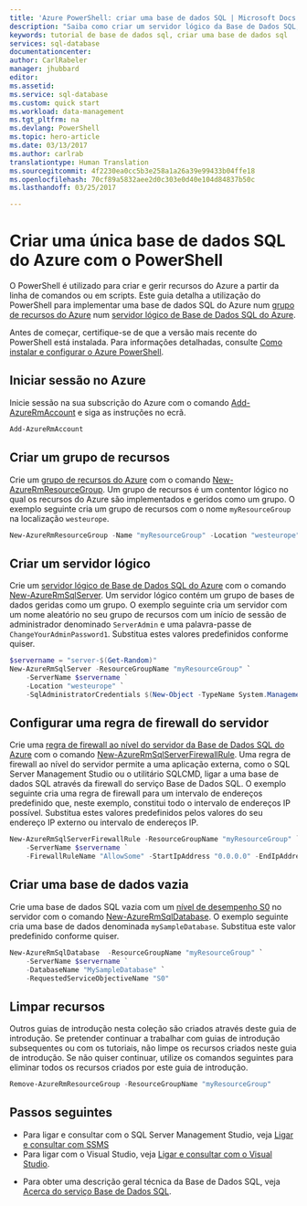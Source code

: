 ```yaml
---
title: 'Azure PowerShell: criar uma base de dados SQL | Microsoft Docs'
description: "Saiba como criar um servidor lógico da Base de Dados SQL, regras de firewall ao nível do servidor e bases de dados no portal do Azure."
keywords: tutorial de base de dados sql, criar uma base de dados sql
services: sql-database
documentationcenter: 
author: CarlRabeler
manager: jhubbard
editor: 
ms.assetid: 
ms.service: sql-database
ms.custom: quick start
ms.workload: data-management
ms.tgt_pltfrm: na
ms.devlang: PowerShell
ms.topic: hero-article
ms.date: 03/13/2017
ms.author: carlrab
translationtype: Human Translation
ms.sourcegitcommit: 4f2230ea0cc5b3e258a1a26a39e99433b04ffe18
ms.openlocfilehash: 70cf89a5832aee2d0c303e0d40e104d84837b50c
ms.lasthandoff: 03/25/2017

---
```


# <a name="create-a-single-azure-sql-database-using-powershell"></a>Criar uma única base de dados SQL do Azure com o PowerShell

O PowerShell é utilizado para criar e gerir recursos do Azure a partir da linha de comandos ou em scripts. Este guia detalha a utilização do PowerShell para implementar uma base de dados SQL do Azure num [grupo de recursos do Azure](../azure-resource-manager/resource-group-overview.md) num [servidor lógico de Base de Dados SQL do Azure](sql-database-features.md).

Antes de começar, certifique-se de que a versão mais recente do PowerShell está instalada. Para informações detalhadas, consulte [Como instalar e configurar o Azure PowerShell](/powershell/azureps-cmdlets-docs). 

## <a name="log-in-to-azure"></a>Iniciar sessão no Azure

Inicie sessão na sua subscrição do Azure com o comando [Add-AzureRmAccount](https://docs.microsoft.com/powershell/resourcemanager/azurerm.profile/v2.5.0/add-azurermaccount) e siga as instruções no ecrã.

```powershell
Add-AzureRmAccount
```

## <a name="create-a-resource-group"></a>Criar um grupo de recursos

Crie um [grupo de recursos do Azure](../azure-resource-manager/resource-group-overview.md) com o comando [New-AzureRmResourceGroup](https://docs.microsoft.com/powershell/resourcemanager/azurerm.resources/v3.5.0/new-azurermresourcegroup). Um grupo de recursos é um contentor lógico no qual os recursos do Azure são implementados e geridos como um grupo. O exemplo seguinte cria um grupo de recursos com o nome `myResourceGroup` na localização `westeurope`.

```powershell
New-AzureRmResourceGroup -Name "myResourceGroup" -Location "westeurope"
```
## <a name="create-a-logical-server"></a>Criar um servidor lógico

Crie um [servidor lógico de Base de Dados SQL do Azure](sql-database-features.md) com o comando [New-AzureRmSqlServer](https://docs.microsoft.com/powershell/resourcemanager/azurerm.sql/v2.5.0/new-azurermsqlserver). Um servidor lógico contém um grupo de bases de dados geridas como um grupo. O exemplo seguinte cria um servidor com um nome aleatório no seu grupo de recursos com um início de sessão de administrador denominado `ServerAdmin` e uma palavra-passe de `ChangeYourAdminPassword1`. Substitua estes valores predefinidos conforme quiser.

```powershell
$servername = "server-$(Get-Random)"
New-AzureRmSqlServer -ResourceGroupName "myResourceGroup" `
    -ServerName $servername `
    -Location "westeurope" `
    -SqlAdministratorCredentials $(New-Object -TypeName System.Management.Automation.PSCredential -ArgumentList "ServerAdmin", $(ConvertTo-SecureString -String "ChangeYourAdminPassword1" -AsPlainText -Force))
```

## <a name="configure-a-server-firewall-rule"></a>Configurar uma regra de firewall do servidor

Crie uma [regra de firewall ao nível do servidor da Base de Dados SQL do Azure](sql-database-firewall-configure.md) com o comando [New-AzureRmSqlServerFirewallRule](https://docs.microsoft.com/powershell/resourcemanager/azurerm.sql/v2.5.0/new-azurermsqlserverfirewallrule). Uma regra de firewall ao nível do servidor permite a uma aplicação externa, como o SQL Server Management Studio ou o utilitário SQLCMD, ligar a uma base de dados SQL através da firewall do serviço Base de Dados SQL. O exemplo seguinte cria uma regra de firewall para um intervalo de endereços predefinido que, neste exemplo, constitui todo o intervalo de endereços IP possível. Substitua estes valores predefinidos pelos valores do seu endereço IP externo ou intervalo de endereços IP. 

```powershell
New-AzureRmSqlServerFirewallRule -ResourceGroupName "myResourceGroup" `
    -ServerName $servername `
    -FirewallRuleName "AllowSome" -StartIpAddress "0.0.0.0" -EndIpAddress "255.255.255.255"
```

## <a name="create-a-blank-database"></a>Criar uma base de dados vazia

Crie uma base de dados SQL vazia com um [nível de desempenho S0](sql-database-service-tiers.md) no servidor com o comando [New-AzureRmSqlDatabase](https://docs.microsoft.com/powershell/resourcemanager/azurerm.sql/v2.5.0/new-azurermsqldatabase). O exemplo seguinte cria uma base de dados denominada `mySampleDatabase`. Substitua este valor predefinido conforme quiser.

```powershell
New-AzureRmSqlDatabase  -ResourceGroupName "myResourceGroup" `
    -ServerName $servername `
    -DatabaseName "MySampleDatabase" `
    -RequestedServiceObjectiveName "S0"
```

## <a name="clean-up-resources"></a>Limpar recursos

Outros guias de introdução nesta coleção são criados através deste guia de introdução. Se pretender continuar a trabalhar com guias de introdução subsequentes ou com os tutoriais, não limpe os recursos criados neste guia de introdução. Se não quiser continuar, utilize os comandos seguintes para eliminar todos os recursos criados por este guia de introdução.

```powershell
Remove-AzureRmResourceGroup -ResourceGroupName "myResourceGroup"
```

## <a name="next-steps"></a>Passos seguintes

- Para ligar e consultar com o SQL Server Management Studio, veja [Ligar e consultar com SSMS](sql-database-connect-query-ssms.md)
- Para ligar com o Visual Studio, veja [Ligar e consultar com o Visual Studio](sql-database-connect-query.md).
* Para obter uma descrição geral técnica da Base de Dados SQL, veja [Acerca do serviço Base de Dados SQL](sql-database-technical-overview.md).

